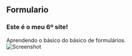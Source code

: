 ## Formulario
### Este é o meu 6º site!
Aprendendo o básico do básico de formulários.
<br>
![Screenshot](https://lh3.googleusercontent.com/pw/ACtC-3d8Vc0vylPOLhMnYDclZ3zJxpt7vAFUoISDmYpAmpvod9ZTMUzkIoCJwadFLykJNhAbRk6JDHN4zAJMXthtsFVONfC6tdWHdVyjFe4JxWsEpqsPbcKy96XdKnaVuqP0GW8vui8X8U6REHX3sEHraod5=w846-h954-no?authuser=0)